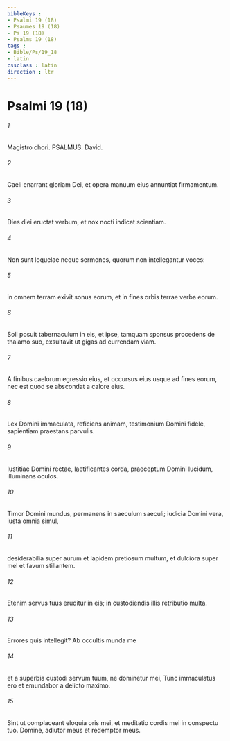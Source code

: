 ```yaml
---
bibleKeys : 
- Psalmi 19 (18)
- Psaumes 19 (18)
- Ps 19 (18)
- Psalms 19 (18)
tags : 
- Bible/Ps/19_18
- latin
cssclass : latin
direction : ltr
---
```


# Psalmi 19 (18)

###### 1
Magistro chori. PSALMUS. David.
###### 2
Caeli enarrant gloriam Dei, et opera manuum eius annuntiat firmamentum.
###### 3
Dies diei eructat verbum, et nox nocti indicat scientiam.
###### 4
Non sunt loquelae neque sermones, quorum non intellegantur voces:
###### 5
in omnem terram exivit sonus eorum, et in fines orbis terrae verba eorum.
###### 6
Soli posuit tabernaculum in eis, et ipse, tamquam sponsus procedens de thalamo suo, exsultavit ut gigas ad currendam viam.
###### 7
A finibus caelorum egressio eius, et occursus eius usque ad fines eorum, nec est quod se abscondat a calore eius.
###### 8
Lex Domini immaculata, reficiens animam, testimonium Domini fidele, sapientiam praestans parvulis.
###### 9
Iustitiae Domini rectae, laetificantes corda, praeceptum Domini lucidum, illuminans oculos.
###### 10
Timor Domini mundus, permanens in saeculum saeculi; iudicia Domini vera, iusta omnia simul,
###### 11
desiderabilia super aurum et lapidem pretiosum multum, et dulciora super mel et favum stillantem.
###### 12
Etenim servus tuus eruditur in eis; in custodiendis illis retributio multa.
###### 13
Errores quis intellegit? Ab occultis munda me
###### 14
et a superbia custodi servum tuum, ne dominetur mei, Tunc immaculatus ero et emundabor a delicto maximo.
###### 15
Sint ut complaceant eloquia oris mei, et meditatio cordis mei in conspectu tuo. Domine, adiutor meus et redemptor meus.
